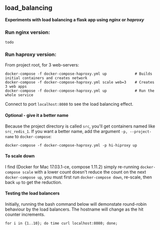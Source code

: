## load_balancing

**Experiments with load balancing a flask app using *nginx* or *haproxy***

### Run nginx version:

    todo

### Run haproxy version:

From project root, for 3 web-servers:

    docker-compose -f docker-compose-haproxy.yml up             # Builds initial containers and creates network
    docker-compose -f docker-compose-haproxy.yml scale web=3    # Creates 3 web apps
    docker-compose -f docker-compose-haproxy.yml up             # Run the whole service
    
Connect to port ```localhost:8080``` to see the load balancing effect.

#### Optional - give it a better name
Because the project directory is called ```src```, you'll get containers named like ```src_redis_1```. If you want a
better name, add the argument ```-p, --project-name``` to ```docker-compose```:

    docker-compose -f docker-compose-haproxy.yml -p hi-hiproxy up

#### To scale down

I find (Docker for Mac 17.03.1-ce, compose 1.11.2) simply re-running ```docker-compose scale``` with a lower count
doesn't reduce the count on the next ```docker-compose up```, you must first run ```docker-compose down```, re-scale,
then back ```up``` to get the reduction.

#### Testing the load balancers

Initially, running the bash command below will demonstate round-robin behaviour by the load balancers. The hostname will
change as the hit counter increments.

    for i in {1..10}; do time curl localhost:8080; done;
